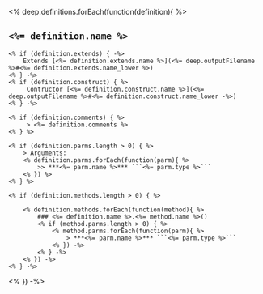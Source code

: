 <% deep.definitions.forEach(function(definition){ %>
## ```<%= definition.name %>``` 
	<% if (definition.extends) { -%>
		Extends [<%= definition.extends.name %>](<%= deep.outputFilename %>#<%= definition.extends.name_lower %>)
	<% } -%>
	<% if (definition.construct) { %>
		 Contructor [<%= definition.construct.name %>](<%= deep.outputFilename %>#<%= definition.construct.name_lower -%>)
	<% } -%>

	<% if (definition.comments) { %>
		 > <%= definition.comments %>
	<% } %>

	<% if (definition.parms.length > 0) { %>
		> Arguments:  
		<% definition.parms.forEach(function(parm){ %>
			>> ***<%= parm.name %>*** ```<%= parm.type %>```
		<% }) %>
	<% } %>

	<% if (definition.methods.length > 0) { %>

		<% definition.methods.forEach(function(method){ %>
			### <%= definition.name %>.<%= method.name %>()
			<% if (method.parms.length > 0) { %> 
				<% method.parms.forEach(function(parm){ %> 
					> ***<%= parm.name %>*** ```<%= parm.type %>```  
				<% }) -%> 
			<% } -%>
		<% }) -%>
	<% } -%>
<% }) -%>